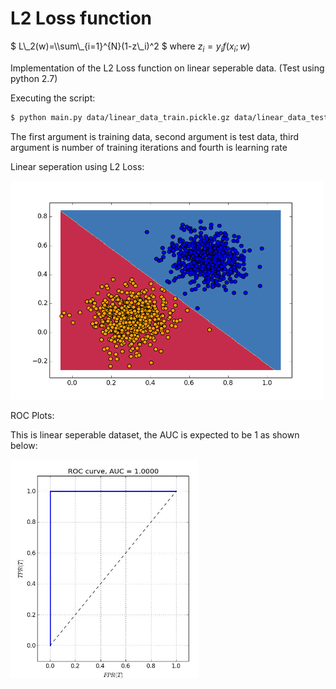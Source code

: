 # L2 Loss function

$ L\\\_2(w)=\\\\sum\\\_{i=1}^{N}(1-z\\\_i)^2 $ where *z*<sub>*i*</sub> = *y*<sub>*i*</sub>*f*(*x*<sub>*i*</sub>; *w*)

Implementation of the L2 Loss function on linear seperable data. (Test using python 2.7)

Executing the script:
```sh
$ python main.py data/linear_data_train.pickle.gz data/linear_data_test.pickle.gz 100 .01
```
The first argument is training data, second argument is test data, third argument is number of training iterations and fourth is learning rate

Linear seperation using L2 Loss:

<img src="ls.png" width="500" height="350" />

ROC Plots:

This is linear seperable dataset, the AUC is expected to be 1 as shown below:

<img src="roc.jpg" width="300" height="350" />
